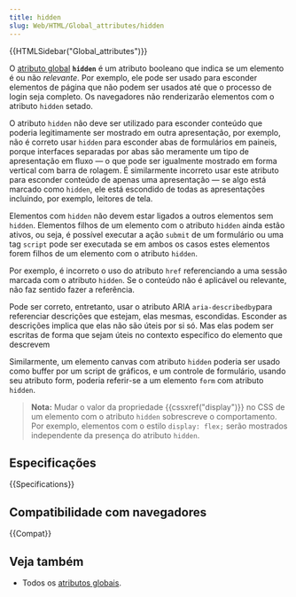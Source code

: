 ```yaml
---
title: hidden
slug: Web/HTML/Global_attributes/hidden
---
```


{{HTMLSidebar("Global_attributes")}}

O [atributo global](/pt-BR/docs/Web/HTML/Global_attributes) **`hidden`** é um atributo booleano que indica se um elemento é ou não _relevante_. Por exemplo, ele pode ser usado para esconder elementos de página que não podem ser usados até que o processo de login seja completo. Os navegadores não renderizarão elementos com o atributo `hidden` setado.

O atributo `hidden` não deve ser utilizado para esconder conteúdo que poderia legitimamente ser mostrado em outra apresentação, por exemplo, não é correto usar `hidden` para esconder abas de formulários em paineis, porque interfaces separadas por abas são meramente um tipo de apresentação em fluxo — o que pode ser igualmente mostrado em forma vertical com barra de rolagem. É similarmente incorreto usar este atributo para esconder conteúdo de apenas uma apresentação — se algo está marcado como `hidden`, ele está escondido de todas as apresentações incluindo, por exemplo, leitores de tela.

Elementos com `hidden` não devem estar ligados a outros elementos sem `hidden`. Elementos filhos de um elemento com o atributo `hidden` ainda estão ativos, ou seja, é possível executar a ação `submit` de um formulário ou uma tag `script` pode ser executada se em ambos os casos estes elementos forem filhos de um elemento com o atributo `hidden`.

Por exemplo, é incorreto o uso do atributo `href` referenciando a uma sessão marcada com o atributo `hidden`. Se o conteúdo não é aplicável ou relevante, não faz sentido fazer a referência.

Pode ser correto, entretanto, usar o atributo ARIA `aria-describedby`para referenciar descrições que estejam, elas mesmas, escondidas. Esconder as descrições implica que elas não são úteis por si só. Mas elas podem ser escritas de forma que sejam úteis no contexto específico do elemento que descrevem

Similarmente, um elemento canvas com atributo `hidden` poderia ser usado como buffer por um script de gráficos, e um controle de formulário, usando seu atributo form, poderia referir-se a um elemento `form` com atributo `hidden`.

> **Nota:** Mudar o valor da propriedade {{cssxref("display")}} no CSS de um elemento com o atributo `hidden` sobrescreve o comportamento. Por exemplo, elementos com o estilo `display: flex;` serão mostrados independente da presença do atributo `hidden`.

## Especificações

{{Specifications}}

## Compatibilidade com navegadores

{{Compat}}

## Veja também

- Todos os [atributos globais](/pt-BR/docs/Web/HTML/Global_attributes).
